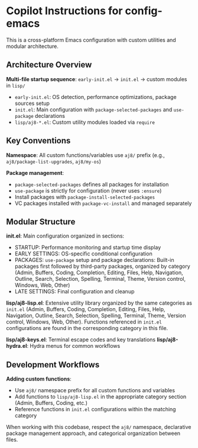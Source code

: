 # Copilot Instructions for config-emacs

This is a cross-platform Emacs configuration with custom utilities and
modular architecture.

## Architecture Overview

**Multi-file startup sequence**: `early-init.el` → `init.el` → custom
modules in `lisp/`
- `early-init.el`: OS detection, performance optimizations, package sources
  setup
- `init.el`: Main configuration with `package-selected-packages` and
  `use-package` declarations
- `lisp/aj8-*.el`: Custom utility modules loaded via `require`

## Key Conventions

**Namespace**: All custom functions/variables use `aj8/` prefix (e.g.,
`aj8/package-list-upgrades`, `aj8/my-os`)

**Package management**:
- `package-selected-packages` defines all packages for installation
- `use-package` is strictly for configuration (never uses `:ensure`)
- Install packages with `package-install-selected-packages`
- VC packages installed with `package-vc-install` and managed separately

## Modular Structure

**init.el**: Main configuration organized in sections:
- STARTUP: Performance monitoring and startup time display
- EARLY SETTINGS: OS-specific conditional configuration
- PACKAGES: `use-package` setup and package declarations: Built-in packages
  first followed by third-party packages, organized by category (Admin,
  Buffers, Coding, Completion, Editing, Files, Help, Navigation, Outline,
  Search, Selection, Spelling, Terminal, Theme, Version control, Windows,
  Web, Other)
- LATE SETTINGS: Final configuration and cleanup

**lisp/aj8-lisp.el**: Extensive utility library organized by the same
  categories as `init.el` (Admin, Buffers, Coding, Completion, Editing,
  Files, Help, Navigation, Outline, Search, Selection, Spelling, Terminal,
  Theme, Version control, Windows, Web, Other). Functions referenced in
  `init.el` configurations are found in the corresponding category in this
  file.

**lisp/aj8-keys.el**: Terminal escape codes and key translations
**lisp/aj8-hydra.el**: Hydra menus for common workflows

## Development Workflows

**Adding custom functions**:
- Use `aj8/` namespace prefix for all custom functions and variables
- Add functions to `lisp/aj8-lisp.el` in the appropriate category section
  (Admin, Buffers, Coding, etc.)
- Reference functions in `init.el` configurations within the matching
  category


When working with this codebase, respect the `aj8/` namespace, declarative
package management approach, and categorical organization between files.
